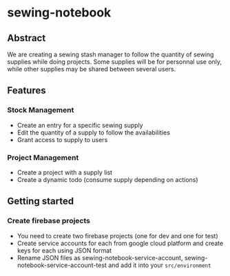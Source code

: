 # sewing-notebook

## Abstract

We are creating a sewing stash manager to follow the quantity of sewing supplies while doing projects. Some supplies will be for personnal use only, while other supplies may be shared between several users.

## Features

### Stock Management

- Create an entry for a specific sewing supply
- Edit the quantity of a supply to follow the availabilities
- Grant access to supply to users

### Project Management

- Create a project with a supply list
- Create a dynamic todo (consume supply depending on actions)

## Getting started

### Create firebase projects

- You need to create two firebase projects (one for dev and one for test)
- Create service accounts for each from google cloud platform and create keys for each using JSON format
- Rename JSON files as sewing-notebook-service-account, sewing-notebook-service-account-test and add it into your `src/environment`
